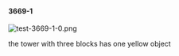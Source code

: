#### 3669-1
![test-3669-1-0.png](https://github.com/lil-lab/nlvr/raw/master/nlvr/test/images/0/test-3669-1-0.png "test-3669-1-0.png")

the tower with three blocks has one yellow object